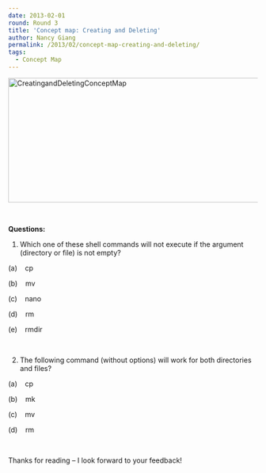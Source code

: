```yaml
---
date: 2013-02-01
round: Round 3
title: 'Concept map: Creating and Deleting'
author: Nancy Giang
permalink: /2013/02/concept-map-creating-and-deleting/
tags:
  - Concept Map
---
```

<a href="http://teaching.software-carpentry.org/wp-content/uploads/2013/02/CreatingandDeletingConceptMap1.png" target="_blank"><img class="alignnone  wp-image-1548" alt="CreatingandDeletingConceptMap" src="http://teaching.software-carpentry.org/wp-content/uploads/2013/02/CreatingandDeletingConceptMap1-1024x366.png" width="707" height="252" /></a>

&nbsp;

**Questions:**

1. Which one of these shell commands will not execute if the argument (directory or file) is not empty?

(a)    cp

(b)    mv

(c)    nano

(d)    rm

(e)    rmdir

&nbsp;

2. The following command (without options) will work for both directories and files?

(a)    cp

(b)    mk

(c)    mv

(d)    rm

&nbsp;

Thanks for reading &#8211; I look forward to your feedback!
